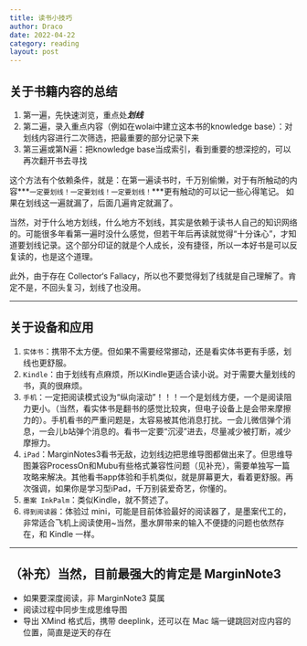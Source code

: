 ```yaml
---
title: 读书小技巧
author: Draco
date: 2022-04-22
category: reading
layout: post
---
```


## 关于书籍内容的总结

1. 第一遍，先快速浏览，重点处***划线***
2. 第二遍，录入重点内容（例如在wolai中建立这本书的knowledge base）：对划线内容进行二次筛选，把最重要的部分记录下来
3. 第三遍或第N遍：把knowledge base当成索引，看到重要的想深挖的，可以再次翻开书去寻找

这个方法有个依赖条件，就是：在第一遍读书时，千万别偷懒，对于有所触动的内容***`一定要划线！一定要划线！一定要划线！`***更有触动的可以记一些心得笔记。
如果在划线这一遍就漏了，后面几遍肯定就漏了。

当然，对于什么地方划线，什么地方不划线，其实是依赖于读书人自己的知识网络的。可能很多年看第一遍时没什么感觉，但若干年后再读就觉得“十分诛心”，才知道要划线记录。这个部分印证的就是个人成长，没有捷径，所以一本好书是可以反复读的，也是这个道理。

此外，由于存在 Collector‘s Fallacy，所以也不要觉得划了线就是自己理解了。肯定不是，不回头复习，划线了也没用。

---

## 关于设备和应用

1. `实体书`：携带不太方便。但如果不需要经常挪动，还是看实体书更有手感，划线也更舒服。
2. `Kindle`：由于划线有点麻烦，所以Kindle更适合读小说。对于需要大量划线的书，真的很麻烦。
3. `手机`：一定把阅读模式设为“纵向滚动”！！！一个是划线方便，一个是阅读阻力更小。（当然，看实体书是翻书的感觉比较爽，但电子设备上是会带来摩擦力的）。手机看书的严重问题是，太容易被其他消息打扰。一会儿微信弹个消息，一会儿b站弹个消息的。看书一定要“沉浸”进去，尽量减少被打断，减少摩擦力。
4. `iPad`：MarginNotes3看书无敌，边划线边把思维导图都做出来了。但思维导图兼容ProcessOn和Mubu有些格式兼容性问题（见补充），需要单独写一篇攻略来解决。其他看书app体验和手机类似，就是屏幕更大，看着更舒服。再次强调，如果你是学习型iPad，千万别装爱奇艺，你懂的。
5. `墨案 InkPalm`：类似Kindle，就不赘述了。
6. `得到阅读器`：体验过 mini，可能是目前体验最好的阅读器了，是墨案代工的，非常适合飞机上阅读使用~当然，墨水屏带来的输入不便捷的问题也依然存在，和 Kindle 一样。

---

## （补充）当然，目前最强大的肯定是 MarginNote3

- 如果要深度阅读，非 MarginNote3 莫属
- 阅读过程中同步生成思维导图
- 导出 XMind 格式后，携带 deeplink，还可以在 Mac 端一键跳回对应内容的位置，简直是逆天的存在